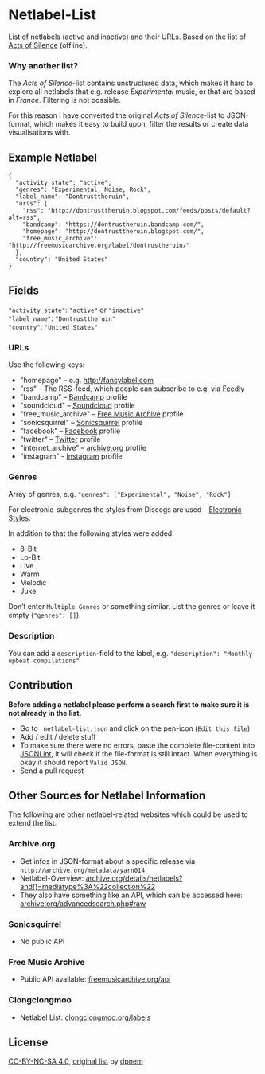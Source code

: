 # Netlabel-List

List of netlabels (active and inactive) and their URLs.
Based on the list of [Acts of Silence](http://www.actsofsilence.com/netlabels/) (offline).

### Why another list?

The *Acts of Silence*-list contains unstructured data, which makes it hard to explore all netlabels that e.g. release *Experimental* music, or that are based in *France*. Filtering is not possible.

For this reason I have converted the original *Acts of Silence*-list to JSON-format, which makes it easy to build upon, filter the results or create data visualisations with.

## Example Netlabel

```
{
  "activity_state": "active",
  "genres": "Experimental, Noise, Rock",
  "label_name": "Dontrusttheruin",
  "urls": {
    "rss": "http://dontrusttheruin.blogspot.com/feeds/posts/default?alt=rss",
    "bandcamp": "https://dontrustheruin.bandcamp.com/",
    "homepage": "http://dontrusttheruin.blogspot.com/",
    "free_music_archive": "http://freemusicarchive.org/label/dontrustheruin/"
  },
  "country": "United States"
}
```

## Fields

`"activity_state"`: `"active"` or `"inactive"`   
`"label_name"`: `"Dontrusttheruin"`  
`"country"`: `"United States" `  

### URLs

Use the following keys:  

- "homepage" – e.g. http://fancylabel.com
- "rss" – The RSS-feed, which people can subscribe to e.g. via [Feedly](https://feedly.com)
- "bandcamp" – [Bandcamp](http://bandcamp.com/) profile
- "soundcloud" – [Soundcloud](http://soundcloud.com/) profile
- "free_music_archive" – [Free Music Archive](http://freemusicarchive.org/) profile
- "sonicsquirrel" – [Sonicsquirrel](http://sonicsquirrel.net/) profile
- "facebook" – [Facebook](https://www.facebook.com/) profile
- "twitter" – [Twitter](https://twitter.com/) profile
- "internet_archive" – [archive.org](https://archive.org/) profile
- "instagram" - [Instagram](https://instagram.com) profile

### Genres

Array of genres, e.g. `"genres": ["Experimental", "Noise", "Rock"]`  

For electronic-subgenres the styles from Discogs are used – [Electronic Styles](https://reference.discogslabs.com/browse/style). 

In addition to that the following styles were added:

- 8-Bit
- Lo-Bit
- Live
- Warm
- Melodic
- Juke

Don’t enter `Multiple Genres` or something similar. List the genres or leave it empty (`"genres": []`).

### Description

You can add a `description`-field to the label, e.g. `"description": "Monthly upbeat compilations"`

## Contribution

**Before adding a netlabel please perform a search first to make sure it is not already in the list.**

- Go to ` netlabel-list.json` and click on the pen-icon (`Edit this file`)
- Add / edit / delete stuff
- To make sure there were no errors, paste the complete file-content into [JSONLint](http://jsonlint.com/), it will check if the file-format is still intact. When everything is okay it should report `Valid JSON`.
- Send a pull request

## Other Sources for Netlabel Information

The following are other netlabel-related websites which could be used to extend the list.

### Archive.org

- Get infos in JSON-format about a specific release via `http://archive.org/metadata/yarn014`
- Netlabel-Overview: [archive.org/details/netlabels?and[]=mediatype%3A%22collection%22](https://archive.org/details/netlabels?and[]=mediatype%3A%22collection%22)
- They also have something like an API, which can be accessed here: [archive.org/advancedsearch.php#raw](https://archive.org/advancedsearch.php#raw)

### Sonicsquirrel

- No public API

### Free Music Archive

- Public API available: [freemusicarchive.org/api](https://freemusicarchive.org/api)

### Clongclongmoo

- Netlabel List: [clongclongmoo.org/labels](http://www.clongclongmoo.org/labels/)

## License

[CC-BY-NC-SA 4.0](https://creativecommons.org/licenses/by-nc-sa/4.0/), [original list](https://github.com/dpnem/NetlabelList) by [dpnem](https://github.com/dpnem)
